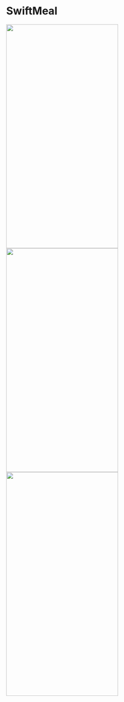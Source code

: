 # SwiftMeal

<img src = "https://user-images.githubusercontent.com/49866616/233731529-03dc9cc2-c662-4eab-99ad-fef669f26b20.png" width="300" height="600" /><img src = "https://user-images.githubusercontent.com/49866616/233731715-5dac88ef-345f-4012-8c23-7c5ff9631bf7.png" width="300" height="600" /><img src = "https://user-images.githubusercontent.com/49866616/233731868-9987f7c1-07cb-4608-b45a-2ba1e357ab69.png" width="300" height="600" />

